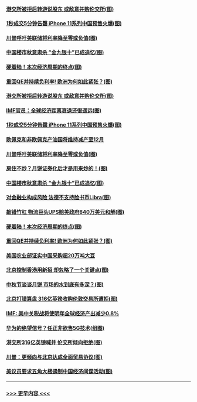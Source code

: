 #### [港交所被拒后转游说股东 或敌意并购伦交所(图)](../pages/p5/907380.md?t=09142344) 
#### [1秒成交5分钟告罄 iPhone 11系列中国预售火爆(图)](../pages/p5/907373.md?t=09142344) 
#### [川普呼吁美联储将利率降至零或负值(图)](../pages/p5/907303.md?t=09142344) 
#### [中国楼市秋意肃杀 “金九银十”已成追忆(图)](../pages/p5/907275.md?t=09142344) 
#### [硬着陆！本次经济周期的终点(图)](../pages/p5/907268.md?t=09142344) 
#### [重回QE并持续负利率! 欧洲为何如此紧张？(图)](../pages/p5/907269.md?t=09142344) 
#### [港交所被拒后转游说股东 或敌意并购伦交所(图)](../pages/p5/907380.md?t=09142344) 
#### [IMF官员：全球经济距离衰退还很遥远(图)](../pages/p5/907377.md?t=09142344) 
#### [1秒成交5分钟告罄 iPhone 11系列中国预售火爆(图)](../pages/p5/907373.md?t=09142344) 
#### [欧佩克和非欧佩克产油国将维持减产至12月](../pages/p5/907339.md?t=09142344) 
#### [川普呼吁美联储将利率降至零或负值(图)](../pages/p5/907303.md?t=09142344) 
#### [房住不炒？月饼证券化后才是用来炒的！(图)](../pages/p5/907337.md?t=09142344) 
#### [中国楼市秋意肃杀 “金九银十”已成追忆(图)](../pages/p5/907275.md?t=09142344) 
#### [对金融业构成风险 法德不支持脸书币Libra(图)](../pages/p5/907312.md?t=09142344) 
#### [敲错竹杠 物流巨头UPS赔美政府840万美元和解(图)](../pages/p5/907308.md?t=09142344) 
#### [硬着陆！本次经济周期的终点(图)](../pages/p5/907268.md?t=09142344) 
#### [重回QE并持续负利率! 欧洲为何如此紧张？(图)](../pages/p5/907269.md?t=09142344) 
#### [美国农业部证实中国采购超20万吨大豆](../pages/p5/907287.md?t=09142344) 
#### [北京控制香港用新招 却忽略了一个关键点(图)](../pages/p5/907256.md?t=09142344) 
#### [中秋节谈谈月饼 市场的水到底有多深？(图)](../pages/p5/907241.md?t=09142344) 
#### [北京打错算盘 316亿英镑收购伦敦交易所遭拒(图)](../pages/p5/907236.md?t=09142344) 
#### [IMF: 美中关税战将使明年全球经济产出减少0.8%](../pages/p5/907233.md?t=09142344) 
#### [华为的绝望信号？任正非欲售5G技术(组图)](../pages/p5/907155.md?t=09142344) 
#### [港交所316亿英镑喊并 伦交所倾向拒绝(图)](../pages/p5/907207.md?t=09142344) 
#### [川普：更倾向与北京达成全面贸易协议(图)](../pages/p5/907211.md?t=09142344) 
#### [美议员要求五角大楼遏制中国经济间谍活动(图)](../pages/p5/907199.md?t=09142344) 

----
#### [ >>> 更早内容 <<< ](../indexes/p5-earlier.md)
